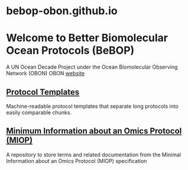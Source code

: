 # bebop-obon.github.io

# Welcome to Better Biomolecular Ocean Protocols (BeBOP)
A UN Ocean Decade Project under the Ocean Biomolecular Observing Network (OBON)
OBON [website](https://www.obon-ocean.org/)

## [Protocol Templates](protocol_template_description.md)

Machine-readable protocol templates that separate long protocols into easily comparable chunks.

## [Minimum Information about an Omics Protocol (MIOP)](miop.md)

A repository to store terms and related documentation from the Minimal Information about an Omics Protocol (MIOP) specification

